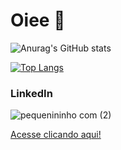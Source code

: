 # Oiee 👋

<!--
**nathalyoliveira/NathalyOliveira** is a ✨ _special_ ✨ repository because its `README.md` (this file) appears on your GitHub profile.

Here are some ideas to get you started:

- 🔭 I’m currently working on ...
- 🌱 I’m currently learning ...
- 👯 I’m looking to collaborate on ...
- 🤔 I’m looking for help with ...
- 💬 Ask me about ...
- 📫 How to reach me: ...
- 😄 Pronouns: ...
- ⚡ Fun fact: ...
-->

![Anurag's GitHub stats](https://github-readme-stats.vercel.app/api?username=nathalyoliveira&show_icons=true&layout=compact&theme=highcontrast)

[![Top Langs](https://github-readme-stats.vercel.app/api/top-langs/?username=nathalyoliveira&layout=compact&theme=highcontrast)](https://github.com/anuraghazra/github-readme-stats)

<!--
### Confira meu perfil no LinkedIn: 
<a href="linkedin.com/in/nathaly-oliveira-1615b0201">
      <img src="https://neilpatel.com/wp-content/uploads/2017/05/LinkedIn.jpg" width="50" height="30"/>
    </a>
-->    
    

### LinkedIn

![pequenininho com (2)](https://user-images.githubusercontent.com/73591609/119849406-fa877600-bee2-11eb-8e90-206478ba845c.png)  


[Acesse clicando aqui!](linkedin.com/in/nathaly-oliveira-1615b0201)


